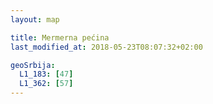 ```yaml
---
layout: map

title: Mermerna pećina
last_modified_at: 2018-05-23T08:07:32+02:00

geoSrbija:
  L1_183: [47]
  L1_362: [57]
---
```


